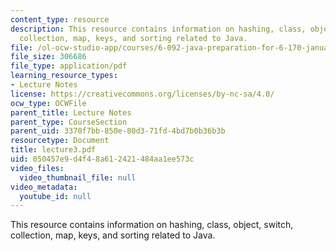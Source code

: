 ```yaml
---
content_type: resource
description: This resource contains information on hashing, class, object, switch,
  collection, map, keys, and sorting related to Java.
file: /ol-ocw-studio-app/courses/6-092-java-preparation-for-6-170-january-iap-2006/050457e9d4f48a612421484aa1ee573c_lecture3.pdf
file_size: 306686
file_type: application/pdf
learning_resource_types:
- Lecture Notes
license: https://creativecommons.org/licenses/by-nc-sa/4.0/
ocw_type: OCWFile
parent_title: Lecture Notes
parent_type: CourseSection
parent_uid: 3370f7bb-850e-80d3-71fd-4bd7b0b36b3b
resourcetype: Document
title: lecture3.pdf
uid: 050457e9-d4f4-8a61-2421-484aa1ee573c
video_files:
  video_thumbnail_file: null
video_metadata:
  youtube_id: null
---
```

This resource contains information on hashing, class, object, switch, collection, map, keys, and sorting related to Java.